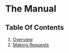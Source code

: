 # The Manual

## Table Of Contents

1) [Overview](./1-overview.md)
2) [Making Requests](./2-requests.md)

<!--

3) [Making Requests](./3-requests.md)
4) [Key Data Structures](./4-data.md)
5) [Caching](./5-caching.md)
6) [Working with Data in your UI](./6-presentation.md)
7) [Field Schemas](./7-schemas.md)
8) [Request Builders](./8-builders.md)
11) [History & Mission](./11-about.md)

-->
